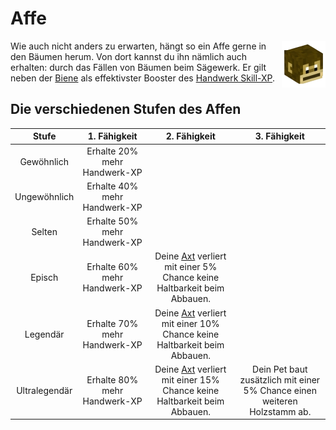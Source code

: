 # Affe 

<img align="right" width="70" eight="75" src="../../../assets/image/pets/Affe.png">

Wie auch nicht anders zu erwarten, hängt so ein Affe gerne in den Bäumen herum. Von dort kannst du ihn nämlich auch erhalten: durch das Fällen von Bäumen beim Sägewerk. Er gilt neben der [Biene](biene.md) als effektivster Booster des [Handwerk Skill-XP](../../pages/skills/handwerk.md).  

## Die verschiedenen Stufen des Affen
| Stufe | 1. Fähigkeit | 2. Fähigkeit | 3. Fähigkeit |
|:-:|:-:|:-:|:-:|
| Gewöhnlich | Erhalte 20% mehr Handwerk-XP |
| Ungewöhnlich | Erhalte 40% mehr Handwerk-XP |
| Selten | Erhalte 50% mehr Handwerk-XP |
| Episch | Erhalte 60% mehr Handwerk-XP | Deine [Axt](https://imgxrke.github.io/GRWiki/pages/nebenjobs/sägewerk/#axte) verliert mit einer 5% Chance keine Haltbarkeit beim Abbauen. |
| Legendär | Erhalte 70% mehr Handwerk-XP | Deine [Axt](https://imgxrke.github.io/GRWiki/pages/nebenjobs/sägewerk/#axte) verliert mit einer 10% Chance keine Haltbarkeit beim Abbauen. |
| Ultralegendär | Erhalte 80% mehr Handwerk-XP | Deine [Axt](https://imgxrke.github.io/GRWiki/pages/nebenjobs/sägewerk/#axte) verliert mit einer 15% Chance keine Haltbarkeit beim Abbauen. | Dein Pet baut zusätzlich mit einer 5% Chance einen weiteren Holzstamm ab. |
